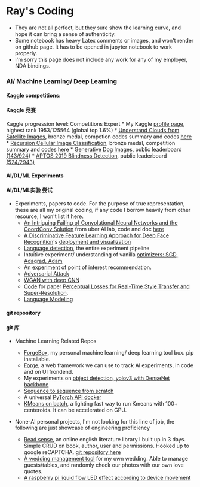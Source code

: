 # Ray's Coding

* They are not all perfect, but they sure show the learning curve, and hope it can bring a sense of authenticity.
* Some notebook has heavy Latex comments or images, and won't render on github page. It has to be opened in jupyter notebook to work properly.
* I'm sorry this page does not include any work for any of my employer, NDA bindings.

### AI/ Machine Learning/ Deep Learning
#### Kaggle competitions:
#### Kaggle 竞赛
Kaggle progression level: Competitions Expert
    * My Kaggle [profile page](https://www.kaggle.com/raynardj), highest rank 1953/125564 (global top 1.6%)
    * [Understand Clouds from Satellite Images](https://www.kaggle.com/c/understanding_cloud_organization/), bronze medal, competion codes summary and codes [here](https://github.com/iofthetiger/ucsi)
    * [Recursion Cellular Image Classification](https://www.kaggle.com/c/recursion-cellular-image-classification), bronze medal, competition summary and codes [here](https://github.com/raynardj/python4ml/tree/master/experiments/rcic)
    * [Generative Dog Images](https://www.kaggle.com/c/generative-dog-images), public leaderboard [(143/924)](https://www.kaggle.com/c/generative-dog-images/leaderboard)
    * [APTOS 2019 Blindness Detection](https://www.kaggle.com/c/aptos2019-blindness-detection), public leaderboard [(524/2943)](https://www.kaggle.com/c/aptos2019-blindness-detection/leaderboard)
    
#### AI/DL/ML Experiments
#### AI/DL/ML实验 尝试
* Experiments, papers to code. For the purpose of true representation, these are all my original coding, if any code I borrow heavily from other resource, I won't list it here.
    * [An Intriguing Failing of Convolutional Neural Networks and the CoordConv Solution](https://arxiv.org/abs/1807.03247) from uber AI lab, code and doc [here](https://raynardj.github.io/python4ml/docs/coord_conv)
    * [A Discriminative Feature Learning Approach for Deep Face Recognition](https://ydwen.github.io/papers/WenECCV16.pdf)'s [deployment and visualization](https://github.com/raynardj/python4ml/blob/master/papers/centerloss_in_pytorch.ipynb)
    * [Language detection](https://github.com/raynardj/python4ml/blob/master/experiments/language_detection.ipynb), the entire experiment pipeline
    * Intuitive experiment/ understanding of vanilla [optimizers: SGD, Adagrad, Adam](https://github.com/raynardj/python4ml/blob/master/experiments/fun_with_optimizer_and_more_fun_with_image_reconstruction.ipynb)
    * An [experiment](https://github.com/raynardj/python4ml/blob/master/experiments/poi_reco.ipynb) of point of interest recommendation.
    * [Adversarial Attack](https://github.com/raynardj/python4ml/blob/master/experiments/Adversarial_Attack.ipynb)
    * [WGAN with deep CNN](https://github.com/raynardj/python4ml/blob/master/experiments/gan/wgan_with_deep_conv.ipynb)
    * [Code](https://github.com/raynardj/python4ml/blob/master/experiments/style_transfer_perceptual_loss.py) for paper [Perceptual Losses for Real-Time Style Transfer and Super-Resolution](http://arxiv.org/abs/1603.08155).
    * [Language Modeling](https://github.com/raynardj/python4ml/blob/master/experiments/books/language_modeling_v4_plato.ipynb)

#### git repository
#### git 库
* Machine Learning Related Repos
    * [ForgeBox](https://github.com/raynardj/forge/tree/master/forgebox), my personal machine learning/ deep learning tool box. pip installable.
    * [Forge](https://github.com/raynardj/forge), a web framework we can use to track AI experiments, in code and on UI frondend.
    * My experiments on [object detection, yolov3 with DenseNet backbone](https://github.com/raynardj/obj_detection)
    * [Sequence to sequence from scratch](https://github.com/raynardj/seqtwoseq)
    * A universal [PyTorch API docker](https://github.com/raynardj/pytorch_api)
    * [KMeans on batch](https://raynardj.github.io/ray/docs/kmean_torch), a lighting fast way to run Kmeans with 100+ centeroids. It can be accelerated on GPU.

* None-AI personal projects, I'm not looking for this line of job, the following are just showcase of engineering proficiency
    * [Read sense](http://www.rasenn.com/), an online english literature library I built up in 3 days. Simple CRUD on book, author, user and permissions. Hooked up to google reCAPTCHA. [git repository here](https://github.com/raynardj/readsense)
    * [A wedding management tool](https://github.com/raynardj/wedding) for my own wedding. Able to manage guests/tables, and randomly check our photos with our own love quotes.
    * [A raspberry pi liquid flow LED effect according to device movement](https://github.com/raynardj/rpi/blob/master/nerotears.py)
